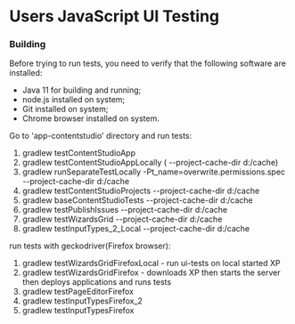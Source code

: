 Users JavaScript UI Testing
===

### Building

Before trying to run tests, you need to verify that the following software are installed:

* Java 11 for building and running;
* node.js installed on system;
* Git installed on system;
* Chrome browser installed on system.

Go to 'app-contentstudio' directory and run tests:

1. gradlew testContentStudioApp
2. gradlew testContentStudioAppLocally  ( --project-cache-dir d:/cache)
3. gradlew runSeparateTestLocally -Pt_name=overwrite.permissions.spec --project-cache-dir d:/cache
4. gradlew testContentStudioProjects --project-cache-dir d:/cache
5. gradlew baseContentStudioTests --project-cache-dir d:/cache
6. gradlew testPublishIssues --project-cache-dir d:/cache
7. gradlew testWizardsGrid --project-cache-dir d:/cache
8. gradlew testInputTypes_2_Local --project-cache-dir d:/cache

run tests with geckodriver(Firefox browser):

1. gradlew testWizardsGridFirefoxLocal - run ui-tests on local started XP
2. gradlew testWizardsGridFirefox - downloads XP then starts the server then deploys applications and runs tests
3. gradlew testPageEditorFirefox
4. gradlew testInputTypesFirefox_2
5. gradlew testInputTypesFirefox

